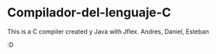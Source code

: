 # Compilador-del-lenguaje-C
This is a C compiler created y Java with Jflex.
Andres, Daniel, Esteban


:D